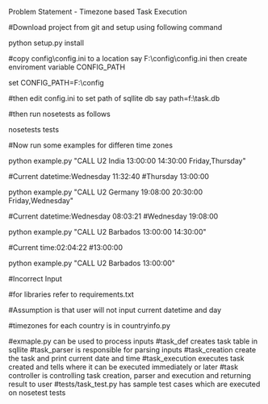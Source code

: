 Problem Statement - Timezone based Task Execution

#Download project from git and setup using following command

python setup.py install

#copy config\config.ini to a location say F:\config\config.ini then create enviroment variable CONFIG_PATH

set CONFIG_PATH=F:\config

#then edit config.ini to set path of sqllite db say path=f:\task.db 

#then run nosetests as follows

nosetests tests

#Now run some examples for differen time zones

python example.py "CALL U2 India 13:00:00 14:30:00 Friday,Thursday"

#Current datetime:Wednesday  11:32:40
#Thursday 13:00:00


python example.py "CALL U2 Germany 19:08:00 20:30:00 Friday,Wednesday"

#Current datetime:Wednesday  08:03:21
#Wednesday 19:08:00

python example.py "CALL U2 Barbados 13:00:00 14:30:00"

#Current time:02:04:22
#13:00:00

python example.py "CALL U2 Barbados 13:00:00"

#Incorrect Input

#for libraries refer to requirements.txt

#Assumption is that user will not input current datetime and day

#timezones for each country is in countryinfo.py

#exmaple.py can be used to process inputs
#task_def creates task table in sqllite
#task_parser is responsible for parsing inputs
#task_creation  create the task and print current date and time
#task_execution executes task created and tells where it can be executed immediately or later
#task controller is controlling task creation, parser and execution and returning result to user
#tests/task_test.py has sample test cases which are executed on nosetest tests
